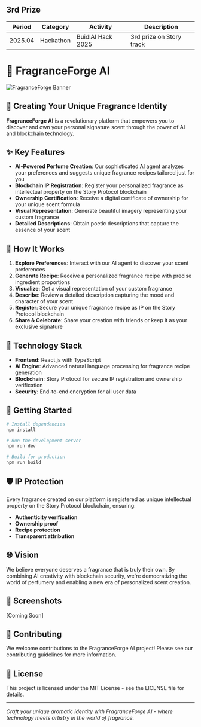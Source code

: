 ## 3rd Prize
| Period            | Category   | Activity                                       | Description                                                   |
|-------------------|------------|------------------------------------------------|----------------------------------------------------------------|
| 2025.04           | Hackathon  | BuidlAI Hack 2025             | 3rd prize on Story track |


# 🌟 FragranceForge AI

![FragranceForge Banner](https://github.com/user-attachments/assets/2c812955-e7f4-496f-9e81-bc1b2b516320)

## 🔮 Creating Your Unique Fragrance Identity

**FragranceForge AI** is a revolutionary platform that empowers you to discover and own your personal signature scent through the power of AI and blockchain technology.

## ✨ Key Features

- **AI-Powered Perfume Creation**: Our sophisticated AI agent analyzes your preferences and suggests unique fragrance recipes tailored just for you
- **Blockchain IP Registration**: Register your personalized fragrance as intellectual property on the Story Protocol blockchain
- **Ownership Certification**: Receive a digital certificate of ownership for your unique scent formula
- **Visual Representation**: Generate beautiful imagery representing your custom fragrance
- **Detailed Descriptions**: Obtain poetic descriptions that capture the essence of your scent

## 🧪 How It Works

1. **Explore Preferences**: Interact with our AI agent to discover your scent preferences
2. **Generate Recipe**: Receive a personalized fragrance recipe with precise ingredient proportions
3. **Visualize**: Get a visual representation of your custom fragrance
4. **Describe**: Review a detailed description capturing the mood and character of your scent
5. **Register**: Secure your unique fragrance recipe as IP on the Story Protocol blockchain
6. **Share & Celebrate**: Share your creation with friends or keep it as your exclusive signature

## 🔗 Technology Stack

- **Frontend**: React.js with TypeScript
- **AI Engine**: Advanced natural language processing for fragrance recipe generation
- **Blockchain**: Story Protocol for secure IP registration and ownership verification
- **Security**: End-to-end encryption for all user data

## 🚀 Getting Started

```bash
# Install dependencies
npm install

# Run the development server
npm run dev

# Build for production
npm run build
```

## 🛡️ IP Protection

Every fragrance created on our platform is registered as unique intellectual property on the Story Protocol blockchain, ensuring:

- **Authenticity verification**
- **Ownership proof**
- **Recipe protection**
- **Transparent attribution**

## 🌐 Vision

We believe everyone deserves a fragrance that is truly their own. By combining AI creativity with blockchain security, we're democratizing the world of perfumery and enabling a new era of personalized scent creation.

## 📸 Screenshots

[Coming Soon]

## 🤝 Contributing

We welcome contributions to the FragranceForge AI project! Please see our contributing guidelines for more information.

## 📄 License

This project is licensed under the MIT License - see the LICENSE file for details.

---

*Craft your unique aromatic identity with FragranceForge AI - where technology meets artistry in the world of fragrance.* 